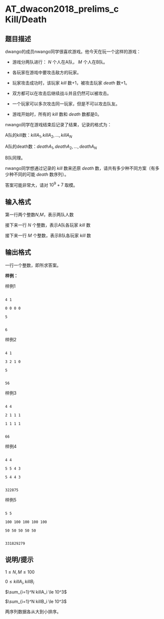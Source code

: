 # AT_dwacon2018_prelims_c Kill/Death

## 题目描述

dwango的成员nwango同学很喜欢游戏。他今天在玩一个这样的游戏：

- 游戏分两队进行： $N$ 个人在A队， $M$ 个人在B队。
- 各玩家在游戏中要攻击敌方的玩家。
- 玩家攻击成功时，该玩家 $kill$ 数+1，被攻击玩家 $death$ 数+1。
- 双方都可以在攻击后继续战斗并且仍然可以被攻击。
- 一个玩家可以多次攻击同一玩家，但是不可以攻击队友。
- 游戏开始时，所有的 $kill$ 数和 $death$ 数都是0。

nwango同学在游戏结束后记录了结果，记录的格式为：  
A队的kill数：$killA_1,killA_2,\dots,killA_N$  
A队的death数：$deathA_1,deathA_2,\dots,deathA_N$  
B队同理。

nwango同学想通过记录的 $kill$ 数来还原 $death$ 数，请共有多少种不同方案（有多少种不同的可能 $death$ 数序列）。
答案可能非常大，请对 $10^9 + 7$ 取模。

## 输入格式

第一行两个整数$N$,$M$，表示两队人数  
接下来一行 $N$ 个整数，表示A队各玩家 $kill$ 数  
接下来一行 $M$ 个整数，表示B队各玩家 $kill$ 数

## 输出格式

一行一个整数，即所求答案。

**样例：**  
样例1
```
4 1
0 0 0 0
5
```
```
6
```
样例2
```
4 1
3 2 1 0
5
```
```
56
```
样例3
```
4 4
2 1 1 1
1 1 1 1
```
```
66
```
样例4
```
4 4
5 5 4 3
5 4 4 3
```
```
322875
```
样例5
```
5 5
100 100 100 100 100
50 50 50 50 50
```
```
331829279
```

## 说明/提示

$1 \le N,M \le 100$  
$0 \le killA_i,killB_i$  
$\sum_{i=1}^N killA_i \le 10^3$  
$\sum_{i=1}^N killB_i \le 10^3$  
两序列数据各从大到小排序。